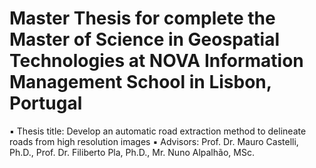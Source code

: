 # Master Thesis for complete the Master of Science in Geospatial Technologies at NOVA Information Management School in Lisbon, Portugal

▪ Thesis title: Develop an automatic road extraction method to delineate roads from high resolution images
▪ Advisors: Prof. Dr. Mauro Castelli, Ph.D., Prof. Dr. Filiberto Pla, Ph.D., Mr. Nuno Alpalhão, MSc.
